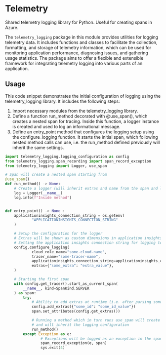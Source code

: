 # Telemetry

Shared telemetry logging library for Python. Useful for creating spans in Azure.

The `telemetry_logging` package in this module provides utilities for logging telemetry data. It includes functions and classes to facilitate the collection, formatting, and storage of telemetry information, which can be used for monitoring application performance, diagnosing issues, and gathering usage statistics. The package aims to offer a flexible and extensible framework for integrating telemetry logging into various parts of an application.

## Usage

This code snippet demonstrates the initial configuration of logging using the telemetry_logging library. It includes the following steps:

1) Import necessary modules from the telemetry_logging library.
2) Define a function run_method decorated with @use_span(), which creates a nested span for tracing. Inside this function, a logger instance is created and used to log an informational message.
3) Define an entry_point method that configures the logging setup using the configure_logging function. It starts the initial span, which following nested method calls can use, i.e. the run_method defined previously will inherit the same settings.

```python
import telemetry_logging.logging_configuration as config
from telemetry_logging.span_recording import span_record_exception
from telemetry_logging import Logger, use_span

# Span will create a nested span starting from
@use_span()
def run_method() -> None:
    # Create a logger (will inherit extras and name from the span and logging configuration setup initially)
    log = Logger(__name__)
    log.info(f"Inside method")


def entry_point() -> None :
    applicationinsights_connection_string = os.getenv(
            "APPLICATIONINSIGHTS_CONNECTION_STRING"
    )

    # Setup the configuration for the logger
    # Extras will be shown as custom dimensions in application insights
    # Setting the application insights connection string for logging to Azure
    config.configure_logging(
            cloud_role_name="some-cloud-name",
            tracer_name="some-tracer-name",
            applicationinsights_connection_string=applicationinsights_connection_string,
            extras={"some_extra": "extra_value"},
    )

    # Starting the first span
    with config.get_tracer().start_as_current_span(
        __name__, kind=SpanKind.SERVER
    ) as span:
        try:
            # Ability to add extras at runtime (i.e. after parsing some parameters)
            config.add_extras({"some_id": "some_id_value"})
            span.set_attributes(config.get_extras())

            # Running a method which in turn runs use_span will create a nested span
            # and will inherit the logging configuration
            run_method()
        except Exception as e:
                # Exceptions will be logged as an exception in the span
                span_record_exception(e, span)
                sys.exit(4)
```
